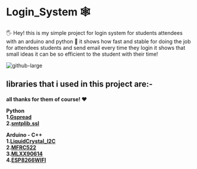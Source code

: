# Login_System 🕸

🖐 Hey! this is my simple project for login system for students attendees with an arduino and python 🐍 it shows how fast and stable for doing the job for attendees students and send email every time they login it shows that small ideas it can be so efficient to the student with their time!

![github-large](https://www.aranacorp.com/wp-content/uploads/python-arduino.png)


<h2>libraries that i used in this project are:-
 <h4> all thanks for them of course! ♥


**Python**<br/>
1.[Gspread](https://github.com/burnash/gspread)<br/>
2.[smtplib,ssl](https://github.com/python/cpython)<br/>

**Arduino - C++**<br/>
1.[LiquidCrystal_I2C](https://github.com/johnrickman/LiquidCrystal_I2C)<br/>
2.[MFRC522](https://github.com/miguelbalboa/rfid)<br/>
3.[MLXX90614](https://github.com/adafruit/Adafruit-MLX90614-Library)<br/>
4.[ESP8266WIFI](https://github.com/ekstrand/ESP8266wifi)
